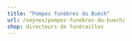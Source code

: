 ```yaml
---
title: "Pompes funèbres du Buëch"
url: /veynes/pompes-funebres-du-buech/
shop: directeurs de funérailles
---
```

